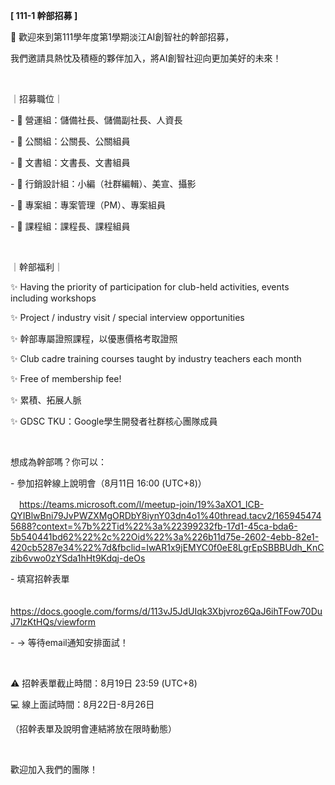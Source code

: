 **[ 111-1 幹部招募 ]**

🎉 歡迎來到第111學年度第1學期淡江AI創智社的幹部招募，

我們邀請具熱忱及積極的夥伴加入，將AI創智社迎向更加美好的未來！

&nbsp;

｜招募職位｜

\- 🔋 營運組：儲備社長、儲備副社長、人資長

\- 🤝 公關組：公關長、公關組員

\- 📝 文書組：文書長、文書組員

\- 🎨 行銷設計組：小編（社群編輯）、美宣、攝影

\- 📅 專案組：專案管理（PM）、專案組員

\- 📖 課程組：課程長、課程組員

&nbsp;

｜幹部福利｜

✨ Having the priority of participation for club-held activities, events including workshops

✨ Project / industry visit / special interview opportunities

✨ 幹部專屬證照課程，以優惠價格考取證照

✨ Club cadre training courses taught by industry teachers each month

✨ Free of membership fee!

✨ 累積、拓展人脈

✨ GDSC TKU：Google學生開發者社群核心團隊成員

&nbsp;

想成為幹部嗎？你可以：

\- 參加招幹線上說明會（8月11日 16:00 (UTC+8)）

　https://teams.microsoft.com/l/meetup-join/19%3aXO1_lCB-QYIBlwBni79JvPWZXMgORDbY8iynY03dn4o1%40thread.tacv2/1659454745688?context=%7b%22Tid%22%3a%22399232fb-17d1-45ca-bda6-5b540441bd62%22%2c%22Oid%22%3a%226b11d75e-2602-4ebb-82e1-420cb5287e34%22%7d&fbclid=IwAR1x9jEMYC0f0eE8LgrEpSBBBUdh_KnCzib6vwo0zYSda1hHt9Kdqj-deOs

\- 填寫招幹表單

　https://docs.google.com/forms/d/113vJ5JdUIqk3Xbjvroz6QaJ6ihTFow70DuJ7lzKtHQs/viewform

\- → 等待email通知安排面試！

&nbsp;

⚠️ 招幹表單截止時間：8月19日 23:59 (UTC+8)

💻 線上面試時間：8月22日-8月26日

（招幹表單及說明會連結將放在限時動態）

&nbsp;

歡迎加入我們的團隊！
